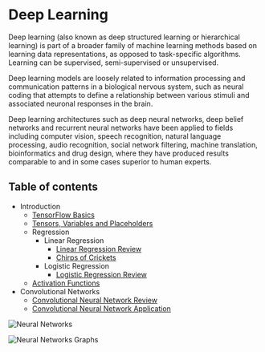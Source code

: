 # Deep Learning

Deep learning (also known as deep structured
learning or hierarchical learning) is part of
a broader family of machine learning methods
based on learning data representations, as opposed
to task-specific algorithms. Learning can be
supervised, semi-supervised or unsupervised.

Deep learning models are loosely related to information
processing and communication patterns in a biological
nervous system, such as neural coding that attempts
to define a relationship between various stimuli 
and associated neuronal responses in the brain.

Deep learning architectures such as deep neural
networks, deep belief networks and recurrent 
neural networks have been applied to fields
including computer vision, speech recognition,
natural language processing, audio recognition, 
social network filtering, machine translation, 
bioinformatics and drug design, where they have 
produced results comparable to and in some cases 
superior to human experts.

## Table of contents
* Introduction
   * [TensorFlow Basics](Introduction/TensorFlow%20Basics/TensorFlowBasics.ipynb)
   * [Tensors, Variables and Placeholders](Introduction/Tensors%2C%20Variables%20and%20Placeholders/TensorsVariablesPlaceholders.ipynb)
   * Regression  
	   * Linear Regression  
	   	   * [Linear Regression Review](Introduction/Regression/Linear%20Regression/LinearRegressionReview.ipynb)
	   	   * [Chirps of Crickets](Introduction/Regression/Linear%20Regression/ChirpsOfCrickets.ipynb)
	   * Logistic Regression  
		   * [Logistic Regression Review](Introduction/Regression/Logistic%20Regression/LogisticRegressionReview.ipynb)
   * [Activation Functions](Introduction/Activation%20Functions/ActivationFunctions.ipynb)
* Convolutional Networks  
   * [Convolutional Neural Network Review](Convolutional%20Networks/Convolutions/ConvolutionalNeuralNetworkReview.ipynb)
   * [Convolutional Neural Network Application](Convolutional%20Networks/CNN%20Application/CNN-Applications.ipynb)

![Neural Networks](https://cdn-images-1.medium.com/max/2000/1*gccuMDV8fXjcvz1RSk4kgQ.png "Neural Networks")

![Neural Networks Graphs](https://cdn-images-1.medium.com/max/1600/1*hdcEBE3zH8bRCj_gyIQC9Q.png "Neural Networks Graphs")
